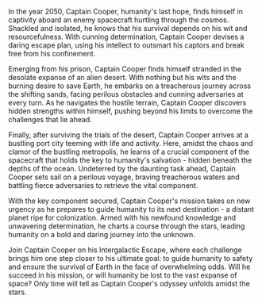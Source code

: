 In the year 2050, Captain Cooper, humanity's last hope, finds himself in captivity aboard an enemy spacecraft hurtling through the cosmos. Shackled and isolated, he knows that his survival depends on his wit and resourcefulness. With cunning determination, Captain Cooper devises a daring escape plan, using his intellect to outsmart his captors and break free from his confinement.

Emerging from his prison, Captain Cooper finds himself stranded in the desolate expanse of an alien desert. With nothing but his wits and the burning desire to save Earth, he embarks on a treacherous journey across the shifting sands, facing perilous obstacles and cunning adversaries at every turn. As he navigates the hostile terrain, Captain Cooper discovers hidden strengths within himself, pushing beyond his limits to overcome the challenges that lie ahead.

Finally, after surviving the trials of the desert, Captain Cooper arrives at a bustling port city teeming with life and activity. Here, amidst the chaos and clamor of the bustling metropolis, he learns of a crucial component of the spacecraft that holds the key to humanity's salvation - hidden beneath the depths of the ocean. Undeterred by the daunting task ahead, Captain Cooper sets sail on a perilous voyage, braving treacherous waters and battling fierce adversaries to retrieve the vital component.

With the key component secured, Captain Cooper's mission takes on new urgency as he prepares to guide humanity to its next destination - a distant planet ripe for colonization. Armed with his newfound knowledge and unwavering determination, he charts a course through the stars, leading humanity on a bold and daring journey into the unknown.

Join Captain Cooper on his Intergalactic Escape, where each challenge brings him one step closer to his ultimate goal: to guide humanity to safety and ensure the survival of Earth in the face of overwhelming odds. Will he succeed in his mission, or will humanity be lost to the vast expanse of space? Only time will tell as Captain Cooper's odyssey unfolds amidst the stars.